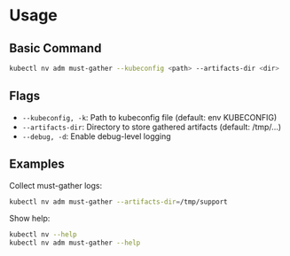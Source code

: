 # Usage

## Basic Command

```bash
kubectl nv adm must-gather --kubeconfig <path> --artifacts-dir <dir>
```

## Flags

- `--kubeconfig, -k`: Path to kubeconfig file (default: env KUBECONFIG)
- `--artifacts-dir`: Directory to store gathered artifacts (default: /tmp/...)
- `--debug, -d`: Enable debug-level logging

## Examples

Collect must-gather logs:

```bash
kubectl nv adm must-gather --artifacts-dir=/tmp/support
```

Show help:

```bash
kubectl nv --help
kubectl nv adm must-gather --help
```

